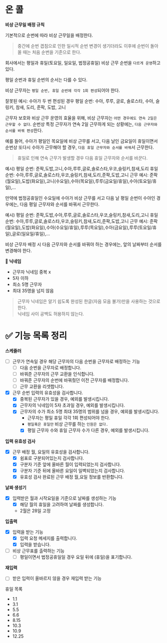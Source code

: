 # 온 콜

**비상 근무일 배정 규칙**

기본적으로 순번에 따라 비상 근무일을 배정한다.
> 중간에 순번 겹침으로 인한 일시적 순번 변경이 생기더라도 이후에 순번이 돌아올 때는 처음 순번을 기준으로 한다.

회사에서는 평일과 휴일(토요일, 일요일, 법정공휴일) 비상 근무 순번을 `다르게 운영`하고 있다.

평일 순번과 휴일 순번의 순서는 다를 수 있다.

비상 근무자는 `평일 순번, 휴일 순번에 각각 1회 편성`되어야 한다.

잘못된 예시: 수아가 두 번 편성된 경우
평일 순번: 수아, 루루, 글로, 솔로스타, 수아, 슬링키, 참새, 도리, 준팍, 도밥, 고니

근무자 보호와 비상 근무 운영의 효율을 위해, 비상 근무자는 `어떤 경우에도 연속 2일은 근무할 수 없다`.
순번상 특정 근무자가 연속 2일 근무하게 되는 상황에는, `다음 근무자와 순서를 바꿔 편성`한다.

예를 들어, 수아가 평일인 목요일에 비상 근무를 서고, 다음 날인 금요일이 휴일이면서 순번상 또다시 수아가 근무해야 할 경우,
`다음 휴일 근무자와 순서를 바꿔`서 근무한다.
> 휴일로 인해 연속 근무가 발생할 경우 다음 휴일 근무자와 순서를 바꾼다.

예시)
평일 순번: 준팍,도밥,고니,수아,루루,글로,솔로스타,우코,슬링키,참새,도리
휴일 순번: 수아,루루,글로,솔로스타,우코,슬링키,참새,도리,준팍,도밥,고니
근무 예시: 준팍(월요일),도밥(화요일),고니(수요일),수아(목요일),루루(금요일/휴일),수아(토요일/휴일),...

만약에 법정공휴일인 수요일에 수아가 비상 근무를 서고 다음 날 평일 순번이 수아인 경우에는,
다음 평일 근무자와 순서를 바꿔서 근무한다.

예시)
평일 순번: 준팍,도밥,수아,루루,글로,솔로스타,우코,슬링키,참새,도리,고니
휴일 순번: 수아,루루,글로,솔로스타,우코,슬링키,참새,도리,준팍,도밥,고니
근무 예시: 준팍(월요일),도밥(화요일),수아(수요일/휴일),루루(목요일),수아(금요일),루루(토요일/휴일),글로(일요일/휴일),...

비상 근무자 배정 시 다음 근무자와 순서를 바꿔야 하는 경우에는, 앞의 날짜부터 순서를 변경해야 한다.

**🤔 닉네임**

- 근무자 닉네임 중복 x
- 5자 이하
- 최소 5명 근무자
- 최대 35명을 넘지 않음

> 근무자 닉네임은 알기 쉽도록 완성된 한글(자음 모음 불가)만을 사용하는 것으로 한다.
> <br> 닉네임 사이 공백도 허용하지 않는다.

# ✅ 기능 목록 정리

**스케줄러**

- [ ] 근무가 연속일 경우 해당 근무자의 다음 순번을 근무자로 배정하는 기능
    - [ ] 다음 순번을 근무자로 배정합니다.
    - [ ] 바꿔준 근무자의 근무 교환을 인식합니다.
    - [ ] 바꿔준 근무자의 순번에 바꿔줬던 이전 근무자를 배정합니다.
    - [ ] 근무 교환을 리셋합니다.
- [x] 근무 순번 입력의 유효성을 검사합니다.
    - [x] 중복된 근무자가 있을 경우, 예외를 발생시킵니다.
    - [x] 근무자의 닉네임이 5자 초과일 경우, 예외를 발생시킵니다.
    - [x] 근무자의 수가 최소 5명 최대 35명의 범위를 넘을 경우, 예외를 발생시킵니다.
        - 근무자는 평일 휴일 각각 1회 편성되어야 한다.
        - `평일혹은 휴일만` 비상 근무를 하는 `인원은 없다.`
        - [x] 평일 근무자 수와 휴일 근무자 수가 다른 경우, 예외를 발생시킵니다.

**입력 유효성 검사**

- [x] 근무 배정 월, 요일의 유효성을 검사합니다.
    - [x] 쉼표로 구분되어있는지 검사합니다.
    - [x] 구분자 기준 앞에 올바른 월이 입력되었는지 검사합니다.
    - [x] 구분자 기준 뒤에 올바른 요일이 일벽되었는지 검사합니다.
    - [x] 유효성 검사 완료된 근무 배정 월,요일 정보를 반환합니다.

**날짜 생성기**

- [x] 입력받은 월과 시작요일을 기준으로 날짜를 생성하는 기능
    - [x] 해당 월의 휴일을 고려하여 날짜를 생성합니다.
    - 2월은 28일 고정

**입출력**

- [x] 입력을 받는 기능
    - [x] 입력 요청 메세지를 출력합니다.
    - [x] 입력을 받습니다.
- [ ] 비상 근무표를 출력하는 기능
    - [ ] 평일이면서 법정공휴일일 경우 요일 뒤에 (휴일)을 표기합니다.
  
**재입력**

- [ ] 받은 입력이 올바르지 않을 경우 재입력 받는 기능

휴일 목록

- 1.1
- 3.1
- 5.5
- 6.6
- 8.15
- 10.3
- 10.9
- 12.25